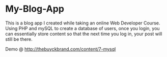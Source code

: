 # My-Blog-App
This is a blog app I created while taking an online Web Developer
Course. Using PHP and mySQL to create a database of users, once you
login, you can essentially store content so that the next time you log
in, your post will still be there.

Demo @ http://thebuyckbrand.com/content/7-mysql
